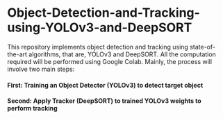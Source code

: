 # Object-Detection-and-Tracking-using-YOLOv3-and-DeepSORT
This repository implements object detection and tracking using state-of-the-art algorithms, that are, YOLOv3 and DeepSORT. All the computation required will be performed using Google Colab. Mainly, the process will involve two main steps: 
#### First: Training an Object Detector (YOLOv3) to detect target object
#### Second: Apply Tracker (DeepSORT) to trained YOLOv3 weights to perform tracking
